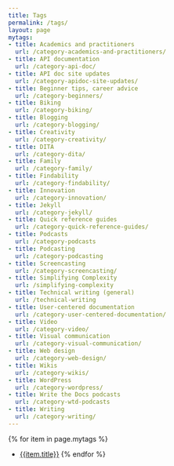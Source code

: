 ```yaml
---
title: Tags
permalink: /tags/
layout: page
mytags:
- title: Academics and practitioners
  url: /category-academics-and-practitioners/
- title: API documentation
  url: /category-api-doc/
- title: API doc site updates
  url: /category-apidoc-site-updates/
- title: Beginner tips, career advice
  url: /category-beginners/
- title: Biking
  url: /category-biking/
- title: Blogging
  url: /category-blogging/
- title: Creativity
  url: /category-creativity/
- title: DITA
  url: /category-dita/
- title: Family
  url: /category-family/
- title: Findability
  url: /category-findability/
- title: Innovation
  url: /category-innovation/
- title: Jekyll
  url: /category-jekyll/
- title: Quick reference guides
  url: /category-quick-reference-guides/
- title: Podcasts
  url: /category-podcasts
- title: Podcasting
  url: /category-podcasting
- title: Screencasting
  url: /category-screencasting/
- title: Simplifying Complexity
  url: /simplifying-complexity
- title: Technical writing (general)
  url: /technical-writing
- title: User-centered documentation
  url: /category-user-centered-documentation/
- title: Video
  url: /category-video/
- title: Visual communication
  url: /category-visual-communication/
- title: Web design
  url: /category-web-design/
- title: Wikis
  url: /category-wikis/
- title: WordPress
  url: /category-wordpress/
- title: Write the Docs podcasts
  url: /category-wtd-podcasts
- title: Writing
  url: /category-writing/
---
```


{% for item in page.mytags %}
* [{{item.title}}]({{item.url}})
{% endfor %}

